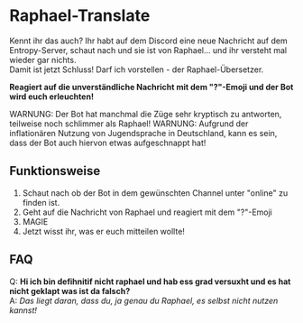 # Raphael-Translate
Kennt ihr das auch? Ihr habt auf dem Discord eine neue Nachricht auf dem Entropy-Server, schaut nach und sie ist von Raphael... und ihr versteht mal wieder gar nichts.<br/>
Damit ist jetzt Schluss! Darf ich vorstellen - der Raphael-Übersetzer.

**Reagiert auf die unverständliche Nachricht mit dem "?"-Emoji und der Bot wird euch erleuchten!**

WARNUNG: Der Bot hat manchmal die Züge sehr kryptisch zu antworten, teilweise noch schlimmer als Raphael!
WARNUNG: Aufgrund der inflationären Nutzung von Jugendsprache in Deutschland, kann es sein, dass der Bot auch hiervon etwas aufgeschnappt hat!


## Funktionsweise
1. Schaut nach ob der Bot in dem gewünschten Channel unter "online" zu finden ist.
2. Geht auf die Nachricht von Raphael und reagiert mit dem "?"-Emoji
3. MAGIE
4. Jetzt wisst ihr, was er euch mitteilen wollte!

## FAQ
Q: **Hi ich bin defihnitif nicht raphael und hab ess grad versuxht und es hat nicht geklapt was ist da falsch?**<br/>
A: *Das liegt daran, dass du, ja genau du Raphael, es selbst nicht nutzen kannst!*